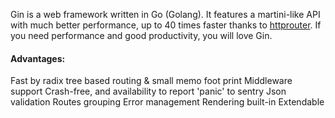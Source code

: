Gin is a web framework written in Go (Golang). It features a martini-like API with much better performance, up to 40 times faster thanks to [httprouter](https://github.com/julienschmidt/httprouter). If you need performance and good productivity, you will love Gin.

#### Advantages:
Fast by radix tree based routing & small memo foot print
Middleware support
Crash-free, and availability to report 'panic' to sentry
Json validation
Routes grouping
Error management
Rendering built-in
Extendable